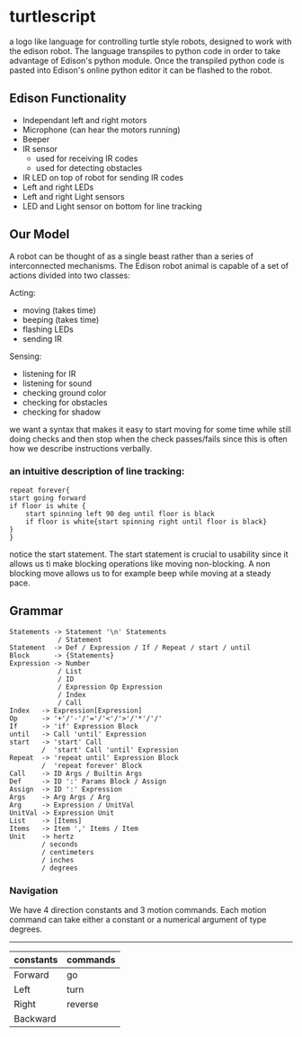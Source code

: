 # turtlescript
 a logo like language for controlling turtle style robots, designed to work with the edison robot. The language transpiles to python code in order to take advantage of Edison's python module. Once the transpiled python code is pasted into Edison's online python editor it can be flashed to the robot.

## Edison Functionality
- Independant left and right motors
- Microphone (can hear the motors running)
- Beeper
- IR sensor
    - used for receiving IR codes
    - used for detecting obstacles
- IR LED on top of robot for sending IR codes
- Left and right LEDs
- Left and right Light sensors
- LED and Light sensor on bottom for line tracking

## Our Model
A robot can be thought of as a single beast rather than a series of interconnected mechanisms. The Edison robot animal is capable of a set of actions divided into two classes:

Acting:
- moving (takes time)
- beeping (takes time)
- flashing LEDs
- sending IR

Sensing:
- listening for IR
- listening for sound
- checking ground color
- checking for obstacles
- checking for shadow

we want a syntax that makes it easy to start moving for some time while still doing checks and then stop when the check passes/fails since this is often how we describe instructions verbally.

### an intuitive description of line tracking:
```
repeat forever{
start going forward
if floor is white {
    start spinning left 90 deg until floor is black 
    if floor is white{start spinning right until floor is black}
}
}
```
notice the start statement. The start statement is crucial to usability since it allows us ti make blocking operations like moving non-blocking. A non blocking move allows us to for example beep while moving at a steady pace.

## Grammar
```Program -> Statements / EmptyString
Statements -> Statement '\n' Statements
            / Statement
Statement  -> Def / Expression / If / Repeat / start / until
Block      -> {Statements}
Expression -> Number 
            / List
            / ID 
            / Expression Op Expression
            / Index
            / Call
Index   -> Expression[Expression]
Op      -> '+'/'-'/'='/'<'/'>'/'*'/'/'
If      -> 'if' Expression Block
until   -> Call 'until' Expression
start   -> 'start' Call
        /  'start' Call 'until' Expression
Repeat  -> 'repeat until' Expression Block
        /  'repeat forever' Block
Call    -> ID Args / Builtin Args
Def     -> ID ':' Params Block / Assign
Assign  -> ID ':' Expression
Args    -> Arg Args / Arg
Arg     -> Expression / UnitVal
UnitVal -> Expression Unit
List    -> [Items]
Items   -> Item ',' Items / Item
Unit    -> hertz
        / seconds
        / centimeters
        / inches
        / degrees

```
### Navigation
We have 4 direction constants and 3 motion commands. Each motion command can take either a constant or a numerical argument of type degrees.

---
|constants|commands|
|---|---|
| Forward |go |
| Left    |turn|
| Right| reverse|
| Backward||


